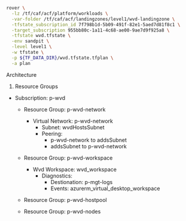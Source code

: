 ```bash
rover \
  -lz /tf/caf/acf/platform/workloads \
  -var-folder /tf/caf/acf/landingzones/level1/wvd-landingzone \
  -tfstate_subscription_id 7f798b1d-5b09-491f-82e1-5aed7d81f8c1 \
  -target_subscription 955bb80c-1a11-4c68-ae00-9ae7d9f925a8 \
  -tfstate wvd.tfstate \
  -env sandpit \
  -level level1 \
  -w tfstate \
  -p ${TF_DATA_DIR}/wvd.tfstate.tfplan \
  -a plan
```


Architecture

1. Resource Groups
* Subscription: p-wvd 
  * Resource Group: p-wvd-network
    * Virtual Network: p-wvd-network
      * Subnet: wvdHostsSubnet
      * Peering:
        * p-wvd-network to addsSubnet
        * addsSubnet to p-wvd-network 

  * Resource Group: p-wvd-workspace
    * Wvd Workspace: wvd_workspace
      * Diagnostics: 
        * Destionation: p-mgt-logs
        * Events: azurerm_virtual_desktop_workspace
        
  * Resource Group: p-wvd-hostpool
  * Resource Group: p-wvd-nodes